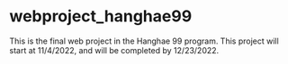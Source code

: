 # webproject_hanghae99

This is the final web project in the Hanghae 99 program. This project will start at 11/4/2022, and will be completed by 12/23/2022.
